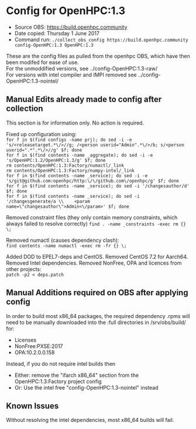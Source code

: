 # Config for OpenHPC:1.3

* Source OBS:	https://build.openhpc.community
* Date copied:	Thursday 1 June 2017
* Command run:	``./collect_obs_config https://build.openhpc.community config-OpenHPC:1.3 OpenHPC:1.3``

These are the config files as pulled from the openhpc OBS, which have then been modifed for ease of use.  
For the unmoddified versions, see ../config-OpenHPC:1.3-raw/  
For versions with intel compiler and IMPI removed see ../config-OpenHPC:1.3-nointel/


## Manual Edits already made to config after collection
This section is for information only. No action is required.

Fixed up configuration using:  
``for f in $(find configs -name prj); do sed -i -e 's/<releasetarget.*\/>//g; /<person userid="Admin".*\/>/b; s/<person userid=".*".*\/>//g' $f; done``  
``for f in $(find contents -name _aggregate); do sed -i -e 's/OpenHPC:1.2/OpenHPC:1.3/g' $f; done``  
``rm contents/OpenHPC:1.3:Factory/numactl/_link``  
``rm contents/OpenHPC:1.3:Factory/numpy-intel/_link``  
``for f in $(find contents -name _service); do sed -i -e 's/git@github.com:openhpc/http:\/\/github.com\/openhpc/g' $f; done``  
``for f in $(find contents -name _service); do sed -i '/changesauthor/d' $f; done``  
``for f in $(find contents -name _service); do sed -i '/changesgenerate/a \\    <param name=\"changesauthor\">Admin<\/param>' $f; done``

Removed constraint files (they only contain memory constraints, which always failed to resolve correctly)
``find . -name _constraints -exec rm {} \;``

Removed numactl (causes dependency clash):  
``find contents -name numactl -exec rm -fr {} \;``

Added DOD to EPEL7-deps and CentOS. Removed CentOS 7.2 for Aarch64. Removed Intel dependencies. Removed NonFree, OPA and licences from other projects:  
``patch -p2 < deps.patch``

## Manual Additions required on OBS after applying config
In order to build most x86_64 packages, the required dependency .rpms will need to be manually downloaded into the :full directories in /srv/obs/build/ for:
* Licenses
* NonFree:PXSE:2017
* OPA:10.2.0.0.158	

Instead, if you do not require intel builds then
* Either: remove the "ifarch x86_64" section from the OpenHPC:1.3:Factory project config
* Or: Use the intel free "config-OpenHPC:1.3-nointel" instead

## Known Issues
Without resolving the intel dependencies, most x86_64 builds will fail.

